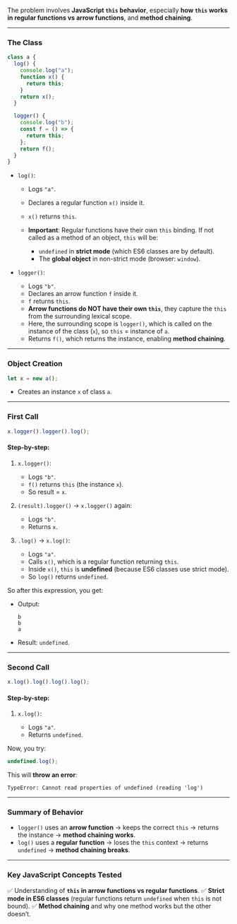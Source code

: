 The problem involves **JavaScript `this` behavior**, especially **how `this` works in regular functions vs arrow functions**, and **method chaining**.

---

### **The Class**

```js
class a {
  log() {
    console.log("a");
    function x() {
      return this;
    }
    return x();
  }

  logger() {
    console.log("b");
    const f = () => {
      return this;
    };
    return f();
  }
}
```

- `log()`:

  - Logs `"a"`.
  - Declares a regular function `x()` inside it.
  - `x()` returns `this`.
  - **Important**: Regular functions have their own `this` binding. If not called as a method of an object, `this` will be:

    - `undefined` in **strict mode** (which ES6 classes are by default).
    - The **global object** in non-strict mode (browser: `window`).

- `logger()`:

  - Logs `"b"`.
  - Declares an arrow function `f` inside it.
  - `f` returns `this`.
  - **Arrow functions do NOT have their own `this`**, they capture the `this` from the surrounding lexical scope.
  - Here, the surrounding scope is `logger()`, which is called on the instance of the class (`x`), so `this` = instance of `a`.
  - Returns `f()`, which returns the instance, enabling **method chaining**.

---

### **Object Creation**

```js
let x = new a();
```

- Creates an instance `x` of class `a`.

---

### **First Call**

```js
x.logger().logger().log();
```

#### Step-by-step:

1. `x.logger()`:

   - Logs `"b"`.
   - `f()` returns `this` (the instance `x`).
   - So result = `x`.

2. `(result).logger()` → `x.logger()` again:

   - Logs `"b"`.
   - Returns `x`.

3. `.log()` → `x.log()`:

   - Logs `"a"`.
   - Calls `x()`, which is a regular function returning `this`.
   - Inside `x()`, `this` is **undefined** (because ES6 classes use strict mode).
   - So `log()` returns `undefined`.

So after this expression, you get:

- Output:

  ```
  b
  b
  a
  ```

- Result: `undefined`.

---

### **Second Call**

```js
x.log().log().log().log();
```

#### Step-by-step:

1. `x.log()`:

   - Logs `"a"`.
   - Returns `undefined`.

Now, you try:

```js
undefined.log();
```

This will **throw an error**:

```
TypeError: Cannot read properties of undefined (reading 'log')
```

---

### **Summary of Behavior**

- `logger()` uses an **arrow function** → keeps the correct `this` → returns the instance → **method chaining works**.
- `log()` uses a **regular function** → loses the `this` context → returns `undefined` → **method chaining breaks**.

---

### **Key JavaScript Concepts Tested**

✅ Understanding of **`this` in arrow functions vs regular functions**.
✅ **Strict mode in ES6 classes** (regular functions return `undefined` when `this` is not bound).
✅ **Method chaining** and why one method works but the other doesn’t.
